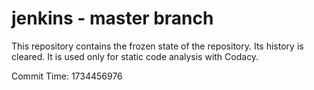 # jenkins - master branch

This repository contains the frozen state of the repository.
Its history is cleared. It is used only for static code
analysis with Codacy.

Commit Time: 1734456976